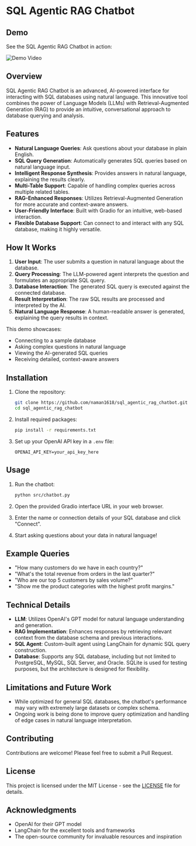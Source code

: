 # SQL Agentic RAG Chatbot

## Demo

See the SQL Agentic RAG Chatbot in action:

![Demo Video](https://github.com/naman1618/sql_agentic_rag_chatbot/blob/main/sql_rag-ezgif.com-video-to-gif-converter.gif)

## Overview

SQL Agentic RAG Chatbot is an advanced, AI-powered interface for interacting with SQL databases using natural language. This innovative tool combines the power of Language Models (LLMs) with Retrieval-Augmented Generation (RAG) to provide an intuitive, conversational approach to database querying and analysis.

## Features

- **Natural Language Queries**: Ask questions about your database in plain English.
- **SQL Query Generation**: Automatically generates SQL queries based on natural language input.
- **Intelligent Response Synthesis**: Provides answers in natural language, explaining the results clearly.
- **Multi-Table Support**: Capable of handling complex queries across multiple related tables.
- **RAG-Enhanced Responses**: Utilizes Retrieval-Augmented Generation for more accurate and context-aware answers.
- **User-Friendly Interface**: Built with Gradio for an intuitive, web-based interaction.
- **Flexible Database Support**: Can connect to and interact with any SQL database, making it highly versatile.

## How It Works

1. **User Input**: The user submits a question in natural language about the database.
2. **Query Processing**: The LLM-powered agent interprets the question and formulates an appropriate SQL query.
3. **Database Interaction**: The generated SQL query is executed against the connected database.
4. **Result Interpretation**: The raw SQL results are processed and interpreted by the AI.
5. **Natural Language Response**: A human-readable answer is generated, explaining the query results in context.

This demo showcases:
- Connecting to a sample database
- Asking complex questions in natural language
- Viewing the AI-generated SQL queries
- Receiving detailed, context-aware answers

## Installation

1. Clone the repository:
   ```bash
   git clone https://github.com/naman1618/sql_agentic_rag_chatbot.git
   cd sql_agentic_rag_chatbot
   ```

2. Install required packages:
   ```bash
   pip install -r requirements.txt
   ```

3. Set up your OpenAI API key in a `.env` file:
   ```
   OPENAI_API_KEY=your_api_key_here
   ```

## Usage

1. Run the chatbot:
   ```bash
   python src/chatbot.py
   ```

2. Open the provided Gradio interface URL in your web browser.
3. Enter the name or connection details of your SQL database and click "Connect".
4. Start asking questions about your data in natural language!

## Example Queries

- "How many customers do we have in each country?"
- "What's the total revenue from orders in the last quarter?"
- "Who are our top 5 customers by sales volume?"
- "Show me the product categories with the highest profit margins."

## Technical Details

- **LLM**: Utilizes OpenAI's GPT model for natural language understanding and generation.
- **RAG Implementation**: Enhances responses by retrieving relevant context from the database schema and previous interactions.
- **SQL Agent**: Custom-built agent using LangChain for dynamic SQL query construction.
- **Database**: Supports any SQL database, including but not limited to PostgreSQL, MySQL, SQL Server, and Oracle. SQLite is used for testing purposes, but the architecture is designed for flexibility.

## Limitations and Future Work

- While optimized for general SQL databases, the chatbot's performance may vary with extremely large datasets or complex schema.
- Ongoing work is being done to improve query optimization and handling of edge cases in natural language interpretation.

## Contributing

Contributions are welcome! Please feel free to submit a Pull Request.

## License

This project is licensed under the MIT License - see the [LICENSE](LICENSE) file for details.

## Acknowledgments

- OpenAI for their GPT model
- LangChain for the excellent tools and frameworks
- The open-source community for invaluable resources and inspiration
